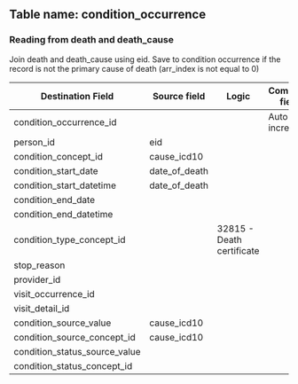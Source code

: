 ## Table name: condition_occurrence

### Reading from death and death_cause
Join death and death_cause using eid. Save to condition occurrence if the record is not the primary cause of death (arr_index is not equal to 0)

| Destination Field | Source field | Logic | Comment field |
| --- | --- | --- | --- |
| condition_occurrence_id |  |  | Auto-increment |
| person_id | eid |  |  |
| condition_concept_id | cause_icd10 |  |  |
| condition_start_date | date_of_death | | |
| condition_start_datetime | date_of_death |  |  |
| condition_end_date |  |  |  |
| condition_end_datetime |  |  |  |
| condition_type_concept_id |  | 32815 - Death certificate |  |
| stop_reason |  |  |  |
| provider_id |  |  |  |
| visit_occurrence_id |  |  |  |
| visit_detail_id |  |  |  |
| condition_source_value | cause_icd10 |  |  |
| condition_source_concept_id | cause_icd10 |  |  |
| condition_status_source_value |  |  |  |
| condition_status_concept_id |  |  |  |
